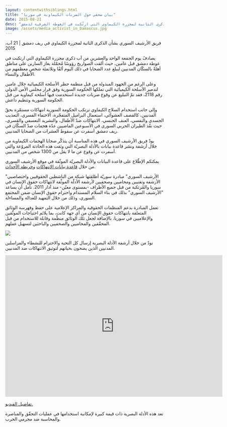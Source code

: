 ```yaml
---
layout: contentwithsiblings.html
title: "بيان صحفي حول الضربات الكيماوية في سوريا"
date: 2015-08-21
desc: "بيان صحفي حول الضربات الكيماوية في سوريا في الذكرى الثانية لمجزرة الكيماوي التي ارتُكبت في الغوطة الشرقية لدمشق"
image: /assets/media_activist_in_Damascus.jpg
---
```


فريق الأرشيف السوري بشأن الذكرى الثانية لمجزرة الكيماوي في ريف دمشق | 21 آب، 2015

يصادفُ يوم الجمعة الواحد والعشرين من آب ذكرى مجزرة الكيماوي التي ارتكبت في غوطة دمشق قبل عامين، حيث ألقت الصواريخ رؤوسًا مُحمّلة بغاز السارين على مناطق أهلةً بالسكّان المدنيين ليبلغ عدد الضحايا في ذلك اليوم ألفًا وثلاثمئة شخص معظمهم من الأطفال والنساء.

وعلى الرغم من الجهود المبذولة من قبل منظمة حظر الأسلحة الكيميائية خلال عامين لتدمير الأسلحة الكيميائية التي تملكها الحكومة السورية وفق قرار مجلس الأمن الدولي رقم 2118، فقد تمّ التبليغ عن وقوع ضربات جديدة استخدمت فيها أسلحة كيماوية من قبل الحكومة السورية وتنظيم داعش.

وإلى جانب استخدام السلاح الكيماوي ترتكب الحكومة السورية انتهاكات مستمّرة بحقّ المدنيين، كالقصف العشوائي، استعمال البراميل المتفجّرة، الاختفاء القسري، التعذيب الجسدي والنفسي، العنف الجنسي، الانتهاكات ضدّ الأطفال، والتشريد التعسفي والقسري، حيث نفّذ الطيران الحربي السوري في الأسبوعين الماضيين عدّة هجمات ضدّ السكّان في ريف دمشق أسفرت عن سقوط العشرات من الضحايا المدنيين.

يودّ فريق الأرشيف السوري في هذه المناسبة أن يتذكّر ضحايا الهجمات الكيماوية من خلال أرشفة ونشر قاعدة بيانات بالأدلة البصريّة التي وثقت هذه الحادثة المروّعة والتي أسفرت عن وقوع عن ما لا يقل من 1300 شخص من المدنيين.

يمكنكم الإطّلاع على قاعدة البيانات والأدلة البصريّة الموثّقة في موقع الأرشيف السوري من خلال [قاعدة بيانات الإنتهاكات](https://syrianarchive.org/database/) و[خريطة الأحداث](https://syrianarchive.org/database/map/).

"الأرشيف السوري" مبادرة سوريّة أطلقتها شبكة من الناشطين الحقوقيين واختصاصيي الأرشفة وتقنيين ومحاميين وصحفيين لأرشفة الأدلّة الموثِّقة لانتهاكات حقوق الإنسان في سوريا والمُرتكبة من قبل جميع الأطراف -بمستوى معيّن- منذ آذار 2011\. نأمل أن يساعد "الأرشيف السوري" بذلك في بناء السلام المستدام واحترام حقوق الإنسان ضمن المجتمع السوري، وذلك من خلال التمهيد للعدالة والمساءلة.

تعمل المبادرة بدعم المنظمات الحقوقية والمراكز الإعلامية على حفظ وفهرسة الوثائق المتعلقة بانتهاكات حقوق الإنسان من أي جهة كانت، بما يلائم احتياجات الموثّقين والإعلاميين في سوريا، بالإضافة لجعل تلك الوثائق منظّمة وقابلة للاستخدام من قبل المحقّقين والمحاميين والصحفيين والباحثين لتسهيل عملهم.

![](/assets/media_activist_in_Damascus.jpg)

نودّ من خلال أرشفة الأدلة البصرية إرسال كل التحية والاحترام للنشطاء والمراسلين المدنيين الذين يضحون بحياتهم لتوثيق الانتهاكات ضد المدنيين.

<iframe allowfullscreen="" src="https://www.youtube.com/embed/y6CZtF6pGvQ" width="690" height="450" frameborder="0"></iframe>

[تفاصيل الفيديو.](https://syrianarchive.org/database/507/)

تعد هذه الأدلة البصرية ذات قيمة كبيرة لإمكانية استخدامها في عمليات التحقّق والمناصرة والمحاسبة ضد مجرمي الحرب.



